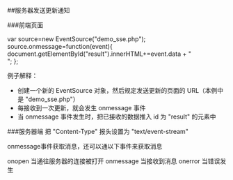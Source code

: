 ##服务器发送更新通知

###前端页面

var source=new EventSource("demo_sse.php");
source.onmessage=function(event){
  document.getElementById("result").innerHTML+=event.data + "<br />";
};

例子解释：
- 创建一个新的 EventSource 对象，然后规定发送更新的页面的 URL（本例中是 "demo_sse.php"）
- 每接收到一次更新，就会发生 onmessage 事件
- 当 onmessage 事件发生时，把已接收的数据推入 id 为 "result" 的元素中

###服务器端
把 "Content-Type" 报头设置为 "text/event-stream"

onmessage事件获取消息，还可以通以下事件来获取消息

onopen		当通往服务器的连接被打开
onmessage	当接收到消息
onerror		当错误发生